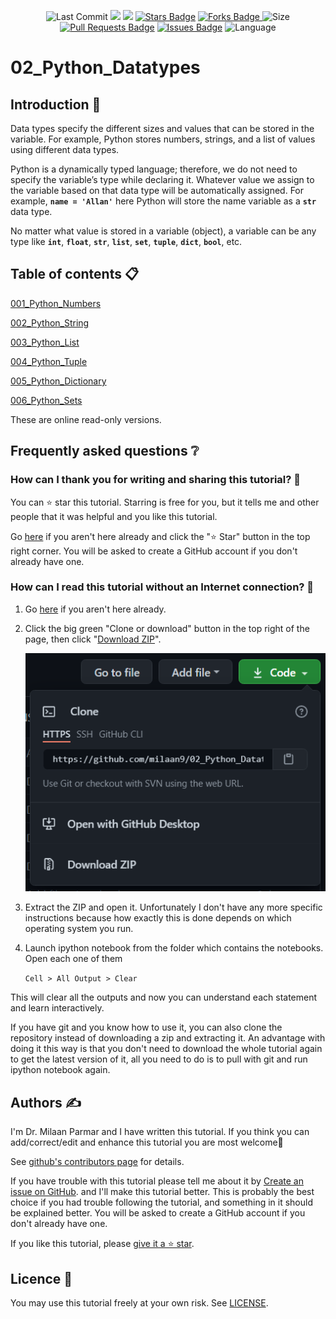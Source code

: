 <p align="center"> 
<img src="https://img.shields.io/github/last-commit/milaan9/02_Python_Datatypes.svg?colorB=orange&style=flat" alt="Last Commit"/> </a> 
<a href="https://github.com/milaan9/02_Python_Datatypes/pulse" alt="Activity"><img src="https://img.shields.io/github/commit-activity/m/milaan9/02_Python_Datatypes.svg?colorB=teal&style=flat" /></a> 
<a href="https://hits.seeyoufarm.com"><img src="https://hits.seeyoufarm.com/api/count/incr/badge.svg?url=https%3A%2F%2Fgithub.com%2Fmilaan9%2F02_Python_Datatypes&count_bg=%2379C83D&title_bg=%23555555&icon=&icon_color=%23E7E7E7&title=views&edge_flat=false"/></a>
<a href="https://github.com/milaan9/02_Python_Datatypes/stargazers"><img src="https://img.shields.io/github/stars/milaan9/02_Python_Datatypes" alt="Stars Badge"/></a>
<a href="https://github.com/milaan9/02_Python_Datatypes/network/members"><img src="https://img.shields.io/github/forks/milaan9/02_Python_Datatypes" alt="Forks Badge"/> </a>
<img src="https://img.shields.io/github/repo-size/milaan9/02_Python_Datatypes.svg?colorB=purple&style=flat" alt="Size"/>
<a href="https://github.com/milaan9/02_Python_Datatypes/pulls"><img src="https://img.shields.io/github/issues-pr/milaan9/02_Python_Datatypes.svg?colorB=yellow&style=flat" alt="Pull Requests Badge"/></a>
<a href="https://github.com/milaan9/02_Python_Datatypes/issues"><img src="https://img.shields.io/github/issues/milaan9/02_Python_Datatypes.svg?colorB=yellow&style=flat" alt="Issues Badge"/></a>
<img src="https://img.shields.io/github/languages/top/milaan9/02_Python_Datatypes.svg?colorB=brown&style=flat" alt="Language"/> </a> 
</p> 




# 02_Python_Datatypes 

## Introduction 👋

Data types specify the different sizes and values that can be stored in the variable. For example, Python stores numbers, strings, and a list of values using different data types.

Python is a dynamically typed language; therefore, we do not need to specify the variable’s type while declaring it. Whatever value we assign to the variable based on that data type will be automatically assigned. For example, **`name = 'Allan'`** here Python will store the name variable as a **`str`** data type.

No matter what value is stored in a variable (object), a variable can be any type like **`int`**, **`float`**, **`str`**, **`list`**, **`set`**, **`tuple`**, **`dict`**, **`bool`**, etc.


## Table of contents 📋


[001_Python_Numbers](https://github.com/milaan9/02_Python_Datatypes/blob/main/001_Python_Numbers.ipynb)


[002_Python_String](https://github.com/milaan9/02_Python_Datatypes/blob/main/002_Python_String.ipynb)


[003_Python_List](https://github.com/milaan9/02_Python_Datatypes/blob/main/003_Python_List.ipynb)


[004_Python_Tuple](https://github.com/milaan9/02_Python_Datatypes/blob/main/004_Python_Tuple.ipynb)


[005_Python_Dictionary](https://github.com/milaan9/02_Python_Datatypes/blob/main/005_Python_Dictionary.ipynb)


[006_Python_Sets](https://github.com/milaan9/02_Python_Datatypes/blob/main/006_Python_Sets.ipynb)


These are online read-only versions.


## Frequently asked questions ❔

### How can I thank you for writing and sharing this tutorial? 🌷

You can ⭐ star this tutorial. Starring is free for you, but it tells me and other people that it was helpful and you like this tutorial.

Go [here](https://github.com/milaan9/02_Python_Datatypes) if you aren't here already and click the "⭐ Star" button in the top right corner. You will be asked to create a GitHub account if you don't already have one.

### How can I read this tutorial without an Internet connection? 🤔

1. Go [here](https://github.com/milaan9/02_Python_Datatypes) if you aren't here already.
    
2. Click the big green "Clone or download" button in the top right of the page, then click "[Download ZIP](https://github.com/milaan9/02_Python_Datatypes/archive/refs/heads/main.zip)".

    ![Download ZIP](img/dnld_rep.png) 

3. Extract the ZIP and open it. Unfortunately I don't have any more specific instructions because how exactly this is done depends on which operating system you run.
    
4. Launch ipython notebook from the folder which contains the notebooks. Open each one of them
  
    `Cell > All Output > Clear`
    
This will clear all the outputs and now you can understand each statement and learn interactively.

If you have git and you know how to use it, you can also clone the repository instead of downloading a zip and extracting it. An advantage with doing it this way is that you don't need to download the whole tutorial again to get the latest version of it, all you need to do is to pull with git and run ipython notebook again.


## Authors ✍️

I'm Dr. Milaan Parmar and I have written this tutorial. If you think you can add/correct/edit and enhance this tutorial you are most welcome🙏

See [github's contributors page](https://github.com/milaan9/02_Python_Datatypes/graphs/contributors) for details.

If you have trouble with this tutorial please tell me about it by [Create an issue on GitHub](https://github.com/milaan9/02_Python_Datatypes/issues/new). and I'll make this tutorial better. This is probably the best choice if you had trouble following the tutorial, and something in it should be explained better. You will be asked to create a GitHub account if you don't already have one.

If you like this tutorial, please [give it a ⭐ star](https://github.com/milaan9/02_Python_Datatypes).


## Licence 📜

You may use this tutorial freely at your own risk. See [LICENSE](./LICENSE).

